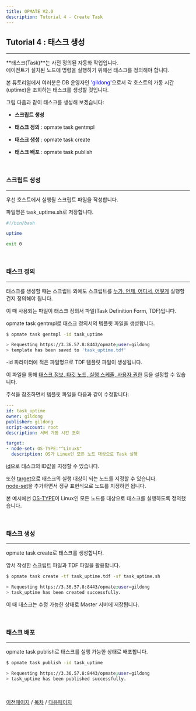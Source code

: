 ```yaml
---
title: OPMATE V2.0
description: Tutorial 4 - Create Task
---
```


## Tutorial 4 : 태스크 생성
- - -

**태스크(Task)**는 사전 정의된 자동화 작업입니다.\
에이전트가 설치된 노드에 명령을 실행하기 위해선 태스크를 정의해야 합니다.

본 튜토리얼에서 여러분은 DB 운영자인 <span style="color:#0000FF">'gildong'</span>으로서 각 호스트의 가동 시간(uptime)을 조회하는 태스크를 생성할 것입니다.

그럼 다음과 같이 태스크를 생성해 보겠습니다:

- **스크립트 생성**

- **태스크 정의** : <inline>opmate task gentmpl</inline>

- **태스크 생성** : <inline>opmate task create</inline>

- **태스크 배포** : <inline>opmate task publish</inline>

<br>


### 스크립트 생성
- - -

우선 호스트에서 실행될 스크립트 파일을 작성합니다.

<!-- 본 튜토리얼에서는 호스트의 가동 시간을 출력하는 간단한 명령을 실행해보겠습니다. -->

파일명은 <inline>task_uptime.sh</inline>로 저장합니다.

```bash
#!/bin/bash

uptime

exit 0
```

<br>

### 태스크 정의
- - -

태스크를 생성할 때는 스크립트 외에도 스크립트를 <u>누가, 언제, 어디서, 어떻게</u> 실행할 건지 정의해야 됩니다. 

이 때 사용되는 파일이 태스크 정의서 파일(Task Definition Form, TDF)입니다.

<span><inline>opmate task gentmpl</inline>로 태스크 정의서의 템플릿 파일을 생성합니다.</span> 

```bash
$ opmate task gentmpl -id task_uptime

> Requesting https://3.36.57.8:8443/opmate;user=gildong
> template has been saved to 'task_uptime.tdf'
```

<span><inline>-id</inline> 파라미터에 적은 파일명으로 TDF 템플릿 파일이 생성됩니다.</span>

이 파일을 통해 <u>태스크 정보, 타깃 노드, 실행 스케줄, 사용자 권한</u> 등을 설정할 수 있습니다.

주석을 참조하면서 템플릿 파일을 다음과 같이 수정합니다:

```yaml
---
id: task_uptime
owner: gildong
publisher: gildong
script-account: root
description: 서버 가동 시간 조회

target:
- node-set: OS-TYPE:"^Linux$"
  description: OS가 Linux인 모든 노드 대상으로 Task 실행

```

<u>id</u>으로 태스크의 ID값을 지정할 수 있습니다.

또한 <u>target</u>으로 태스크의 실행 대상이 되는 노드를 지정할 수 있습니다.\
<u>node-set</u>을 추가하면서 정규 표현식으로 노드를 지정하면 됩니다.

<span>본 예시에선 <u>OS-TYPE</u>이 <inline>Linux</inline>인 모든 노드를 대상으로 태스크를 실행하도록 정의했습니다.</span>

<br>

### 태스크 생성
- - -

<span><inline>opmate task create</inline>로 태스크를 생성합니다.</span>

앞서 작성한 스크립트 파일과 TDF 파일을 활용합니다.

```bash
$ opmate task create -tf task_uptime.tdf -sf task_uptime.sh

> Requesting https://3.36.57.8:8443/opmate;user=gildong
> task_uptime has been created successfully.
```

이 때 태스크는 수정 가능한 상태로 Master 서버에 저장됩니다.

<br>

### 태스크 배포
- - -

<span><inline>opmate task publish</inline>로 태스크를 실행 가능한 상태로 배포합니다.</span>

```bash
$ opmate task publish -id task_uptime

> Requesting https://3.36.57.8:8443/opmate;user=gildong
> task_uptime has been published successfully.
```

<br>

[이전페이지](Tutorial3.md) / [목차](Tutorial.md) / [다음페이지](Tutorial5.md)
